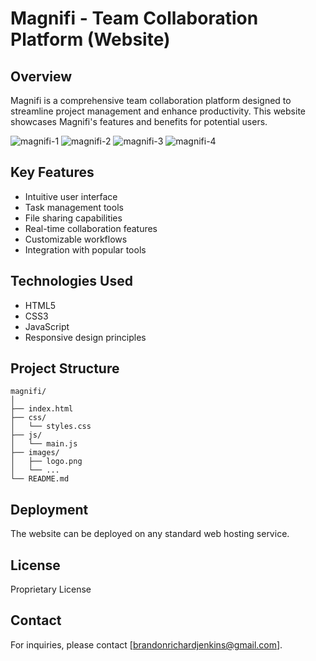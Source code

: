 # Magnifi - Team Collaboration Platform (Website)

## Overview

Magnifi is a comprehensive team collaboration platform designed to streamline project management and enhance productivity. This website showcases Magnifi's features and benefits for potential users.

![magnifi-1](https://github.com/user-attachments/assets/487da6d5-c9fe-4660-b1d3-9aed6facf36b)
![magnifi-2](https://github.com/user-attachments/assets/b05bbe9a-b3a2-4130-8051-a86d54c3aad8)
![magnifi-3](https://github.com/user-attachments/assets/47b27f58-c0c3-4330-8ccd-cc04db97b5a6)
![magnifi-4](https://github.com/user-attachments/assets/c0cd495f-8a12-41fe-a969-65a822c9ab64)



## Key Features

- Intuitive user interface
- Task management tools
- File sharing capabilities
- Real-time collaboration features
- Customizable workflows
- Integration with popular tools

## Technologies Used

- HTML5
- CSS3
- JavaScript
- Responsive design principles

## Project Structure

```
magnifi/
│
├── index.html
├── css/
│   └── styles.css
├── js/
│   └── main.js
├── images/
│   ├── logo.png
│   └── ...
└── README.md
```


## Deployment

The website can be deployed on any standard web hosting service.


## License

Proprietary License

## Contact

For inquiries, please contact [brandonrichardjenkins@gmail.com].

